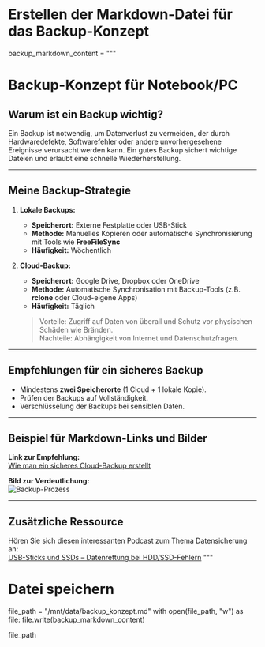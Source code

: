 # Erstellen der Markdown-Datei für das Backup-Konzept
backup_markdown_content = """
# Backup-Konzept für Notebook/PC

## Warum ist ein Backup wichtig?
Ein Backup ist notwendig, um Datenverlust zu vermeiden, der durch Hardwaredefekte, Softwarefehler oder andere unvorhergesehene Ereignisse verursacht werden kann. Ein gutes Backup sichert wichtige Dateien und erlaubt eine schnelle Wiederherstellung.

---

## Meine Backup-Strategie

1. **Lokale Backups:**
   - **Speicherort:** Externe Festplatte oder USB-Stick  
   - **Methode:** Manuelles Kopieren oder automatische Synchronisierung mit Tools wie **FreeFileSync**  
   - **Häufigkeit:** Wöchentlich  

2. **Cloud-Backup:**
   - **Speicherort:** Google Drive, Dropbox oder OneDrive  
   - **Methode:** Automatische Synchronisation mit Backup-Tools (z.B. **rclone** oder Cloud-eigene Apps)  
   - **Häufigkeit:** Täglich  

   > Vorteile: Zugriff auf Daten von überall und Schutz vor physischen Schäden wie Bränden.  
   > Nachteile: Abhängigkeit von Internet und Datenschutzfragen.  

---

## Empfehlungen für ein sicheres Backup
- Mindestens **zwei Speicherorte** (1 Cloud + 1 lokale Kopie).  
- Prüfen der Backups auf Vollständigkeit.  
- Verschlüsselung der Backups bei sensiblen Daten.  

---

## Beispiel für Markdown-Links und Bilder

**Link zur Empfehlung:**  
[Wie man ein sicheres Cloud-Backup erstellt](https://gitlab.com/ch-tbz-it/Stud/m231/-/blob/master/05_Backup/05_Sicheres%20Cloud-Backup.md)  

**Bild zur Verdeutlichung:**  
![Backup-Prozess](backup.jpg)

---

## Zusätzliche Ressource  
Hören Sie sich diesen interessanten Podcast zum Thema Datensicherung an:  
[USB-Sticks und SSDs – Datenrettung bei HDD/SSD-Fehlern](https://www.heise.de/news/USB-Sticks-und-SSDs-ab-1-TByte-Datenrettung-bei-HDD-SSD-Fehlern-c-t-uplink-9304485.html)
"""

# Datei speichern
file_path = "/mnt/data/backup_konzept.md"
with open(file_path, "w") as file:
    file.write(backup_markdown_content)

file_path
